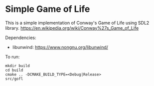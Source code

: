 Simple Game of Life
===================

This is a simple implementation of Conway's Game of Life using SDL2 library.
https://en.wikipedia.org/wiki/Conway%27s_Game_of_Life

Dependencies:
 * libunwind: https://www.nongnu.org/libunwind/

 To run:

 ```
 mkdir build
 cd build
 cmake .. -DCMAKE_BUILD_TYPE=<Debug|Release>
 src/gofl
 ```


